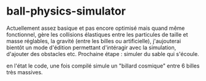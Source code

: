 # ball-physics-simulator
Actuellement assez basique et pas encore optimisé mais quand même  fonctionnel, gère les collisions élastiques entre les particules de taille et masse réglables, la gravité (entre les billes ou artificielle), j'aujouterai bientôt un mode d'édition permettant d'intéragir avec la simulation, d'ajouter des obstacles etc. Prochaine étape : simuler du sable qui s'écoule.

en l'état le code, une fois compilé simule un "billard cosmique" entre 6 billes très massives.
